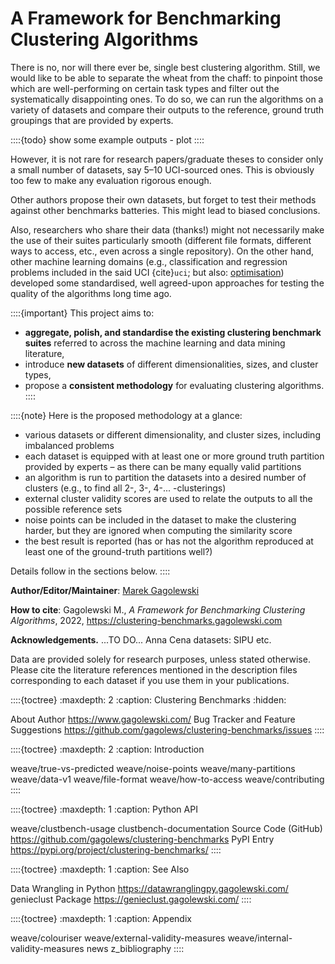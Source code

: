 A Framework for Benchmarking Clustering Algorithms
==================================================

<!--
::::{epigraph}
**Genie finds meaningful clusters and is fast even on large data sets.**
::::
-->

<!--
.. image:: _static/img/genie_toy_example.png
    :class: img-right-align-always
    :alt: Genie
    :width: 128px
-->

There is no, nor will there ever be, single best clustering algorithm.
Still, we would like to be able to separate the wheat from the chaff:
to pinpoint those which are well-performing on certain task types
and filter out the systematically disappointing ones.
To do so, we can run the algorithms on a variety of datasets
and compare their outputs to the reference, ground truth groupings
that are provided by experts.

::::{todo}
show some example outputs - plot
::::

However, it is not rare for research papers/graduate theses to consider
only a small number of datasets, say 5–10 UCI-sourced ones.
This is obviously too few to make any evaluation rigorous enough.

Other authors propose their own datasets, but forget to test their methods
against other benchmarks batteries. This might lead to biased conclusions.

Also, researchers who share their data (thanks!) might not necessarily make
the use of their suites particularly smooth (different file formats,
different ways to access, etc., even across a single repository).
On the other hand, other machine learning domains
(e.g., classification and regression problems included in the said UCI
{cite}`uci`; but also: [optimisation](https://en.wikipedia.org/wiki/Test_functions_for_optimization))
developed some standardised, well agreed-upon approaches for testing
the quality of the algorithms long time ago.

::::{important}
This project aims to:

* **aggregate, polish, and standardise the existing clustering benchmark suites**
    referred to across the machine learning and data mining literature,
* introduce **new datasets** of different dimensionalities,
    sizes, and cluster types,
* propose a **consistent methodology** for evaluating clustering algorithms.
::::


::::{note}
Here is the proposed methodology at a glance:

* various datasets or different dimensionality, and cluster sizes, including imbalanced problems
* each dataset is equipped with at least one or more ground truth partition provided by experts – as there can be many equally valid partitions
* an algorithm is run to partition the datasets into a desired number of clusters (e.g., to find all 2-, 3-, 4-... -clusterings)
* external cluster validity scores are used to relate the outputs to all the possible reference sets
* noise points can be included in the dataset to make the clustering harder,
but they are ignored when computing the similarity score
* the best result is reported (has or has not the algorithm reproduced at least one of the ground-truth partitions well?)

Details follow in the sections below.
::::



**Author/Editor/Maintainer**: [Marek Gagolewski](https://www.gagolewski.com)

**How to cite**: Gagolewski M., *A Framework for Benchmarking Clustering Algorithms*,
2022, <https://clustering-benchmarks.gagolewski.com>

**Acknowledgements.**
...TO DO...
Anna Cena
datasets: SIPU etc.

Data are provided solely for research purposes, unless stated otherwise.
Please cite the literature references mentioned in the description files
corresponding to each dataset if you use them in your publications.





::::{toctree}
:maxdepth: 2
:caption: Clustering Benchmarks
:hidden:

About <self>
Author <https://www.gagolewski.com/>
Bug Tracker and Feature Suggestions <https://github.com/gagolews/clustering-benchmarks/issues>
::::


::::{toctree}
:maxdepth: 2
:caption: Introduction

weave/true-vs-predicted
weave/noise-points
weave/many-partitions
weave/data-v1
weave/file-format
weave/how-to-access
weave/contributing
::::


::::{toctree}
:maxdepth: 1
:caption: Python API

weave/clustbench-usage
clustbench-documentation
Source Code (GitHub) <https://github.com/gagolews/clustering-benchmarks>
PyPI Entry <https://pypi.org/project/clustering-benchmarks/>
::::


::::{toctree}
:maxdepth: 1
:caption: See Also

Data Wrangling in Python <https://datawranglingpy.gagolewski.com/>
genieclust Package <https://genieclust.gagolewski.com/>
::::


::::{toctree}
:maxdepth: 1
:caption: Appendix

weave/colouriser
weave/external-validity-measures
weave/internal-validity-measures
news
z_bibliography
::::
